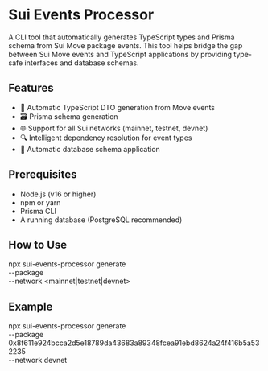 # Sui Events Processor

A CLI tool that automatically generates TypeScript types and Prisma schema from Sui Move package events. This tool helps bridge the gap between Sui Move events and TypeScript applications by providing type-safe interfaces and database schemas.

## Features

- 🔄 Automatic TypeScript DTO generation from Move events
- 🗃️ Prisma schema generation
- 🌐 Support for all Sui networks (mainnet, testnet, devnet)
- 🔍 Intelligent dependency resolution for event types
- 🚀 Automatic database schema application

## Prerequisites

- Node.js (v16 or higher)
- npm or yarn
- Prisma CLI
- A running database (PostgreSQL recommended)

## How to Use

npx sui-events-processor generate \
--package <package-id> \
--network <mainnet|testnet|devnet>

## Example

npx sui-events-processor generate \
--package 0x8f611e924bcca2d5e18789da43683a89348fcea91ebd8624a24f416b5a532235 \
--network devnet
